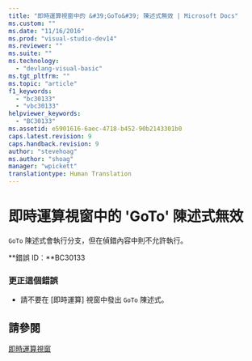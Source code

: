 ```yaml
---
title: "即時運算視窗中的 &#39;GoTo&#39; 陳述式無效 | Microsoft Docs"
ms.custom: ""
ms.date: "11/16/2016"
ms.prod: "visual-studio-dev14"
ms.reviewer: ""
ms.suite: ""
ms.technology: 
  - "devlang-visual-basic"
ms.tgt_pltfrm: ""
ms.topic: "article"
f1_keywords: 
  - "bc30133"
  - "vbc30133"
helpviewer_keywords: 
  - "BC30133"
ms.assetid: e5901616-6aec-4718-b452-90b2143301b0
caps.latest.revision: 9
caps.handback.revision: 9
author: "stevehoag"
ms.author: "shoag"
manager: "wpickett"
translationtype: Human Translation
---
```

# 即時運算視窗中的 &#39;GoTo&#39; 陳述式無效
`GoTo` 陳述式會執行分支，但在偵錯內容中則不允許執行。  
  
 **錯誤 ID︰**BC30133  
  
### 更正這個錯誤  
  
-   請不要在 \[即時運算\] 視窗中發出 `GoTo` 陳述式。  
  
## 請參閱  
 [即時運算視窗](/visual-studio/ide/reference/immediate-window)